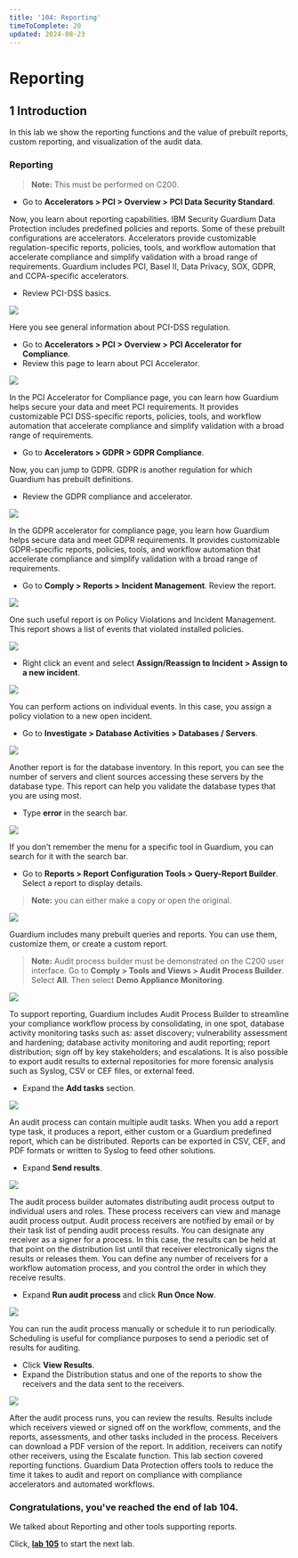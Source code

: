 ```yaml
---
title: '104: Reporting'
timeToComplete: 20
updated: 2024-08-23
---
```

# Reporting

## 1 Introduction
In this lab we show the reporting functions and the value of prebuilt reports, custom reporting, and visualization of the audit data.

### Reporting

> **Note:** This must be performed on C200.
- Go to **Accelerators > PCI > Overview > PCI Data Security Standard**.


Now, you learn about reporting capabilities. IBM Security Guardium Data Protection
includes predefined policies and reports. Some of these prebuilt configurations are
accelerators. Accelerators provide customizable regulation-specific reports, policies, tools,
and workflow automation that accelerate compliance and simplify validation with a broad
range of requirements. Guardium includes PCI, Basel II, Data Privacy, SOX, GDPR, and
CCPA-specific accelerators.

- Review PCI-DSS basics.

![](./images/104/image-001.webp)

Here you see general information about PCI-DSS regulation.


- Go to **Accelerators > PCI > Overview > PCI Accelerator for Compliance**.
- Review this page to learn about PCI Accelerator.

![](./images/104/image-002.webp)

In the PCI Accelerator for Compliance page, you can learn how Guardium helps secure
your data and meet PCI requirements.
It provides customizable PCI DSS-specific reports, policies, tools, and workflow
automation that accelerate compliance and simplify validation with a broad range of
requirements.

- Go to **Accelerators > GDPR > GDPR Compliance**.


Now, you can jump to GDPR. GDPR is another regulation for which Guardium has prebuilt
definitions.


- Review the GDPR compliance and accelerator.

![](./images/104/image-003.webp)

In the GDPR accelerator for compliance page, you learn how Guardium helps secure data
and meet GDPR requirements.
It provides customizable GDPR-specific reports, policies, tools, and workflow automation
that accelerate compliance and simplify validation with a broad range of requirements.


- Go to **Comply > Reports > Incident Management**. Review the report.

![](./images/104/image-004.webp)

One such useful report is on Policy Violations and Incident Management. This report shows
a list of events that violated installed policies.

![](./images/104/image-005.webp)

- Right click an event and select **Assign/Reassign to Incident > Assign to a new incident**.

![](./images/104/image-006.webp)


You can perform actions on individual events. In this case, you assign a policy violation to
a new open incident.


- Go to **Investigate > Database Activities > Databases / Servers**.

![](./images/104/image-007.webp)

Another report is for the database inventory. In this report, you can see the number of
servers and client sources accessing these servers by the database type. This report can
help you validate the database types that you are using most.

- Type **error** in the search bar.

![](./images/104/image-008.webp)

If you don’t remember the menu for a specific tool in Guardium, you can search for it with
the search bar.


- Go to **Reports > Report Configuration Tools > Query-Report Builder**. Select a report to display details. 
> **Note:** you can either make a copy or open the original.

![](./images/104/image-009.webp)

Guardium includes many prebuilt queries and reports. You can use them, customize them,
or create a custom report.


> **Note:** Audit process builder must be demonstrated on the C200 user interface. Go to **Comply > Tools and Views > Audit Process Builder**. Select **All**. Then select **Demo Appliance Monitoring**.

![](./images/104/image-010.webp)

To support reporting, Guardium includes Audit Process Builder to streamline your
compliance workflow process by consolidating, in one spot, database activity monitoring
tasks such as: asset discovery; vulnerability assessment and hardening; database activity
monitoring and audit reporting; report distribution; sign off by key stakeholders; and
escalations.
It is also possible to export audit results to external repositories for more forensic analysis
such as Syslog, CSV or CEF files, or external feed.


- Expand the **Add tasks** section.

![](./images/104/image-011.webp)

An audit process can contain multiple audit tasks. When you add a report type task, it
produces a report, either custom or a Guardium predefined report, which can be
distributed. Reports can be exported in CSV, CEF, and PDF formats or written to Syslog
to feed other solutions.

- Expand **Send results**.

![](./images/104/image-012.webp)

The audit process builder automates distributing audit process output to individual users
and roles. These process receivers can view and manage audit process output.
Audit process receivers are notified by email or by their task list of pending audit process
results. You can designate any receiver as a signer for a process. In this case, the results
can be held at that point on the distribution list until that receiver electronically signs the
results or releases them.
You can define any number of receivers for a workflow automation process, and you
control the order in which they receive results.


- Expand **Run audit process** and click **Run Once Now**.

![](./images/104/image-013.webp)

You can run the audit process manually or schedule it to run periodically. Scheduling is
useful for compliance purposes to send a periodic set of results for auditing.


- Click **View Results**.
- Expand the Distribution status and one of the reports to show the receivers and the data sent to the receivers.

![](./images/104/image-014.webp)

After the audit process runs, you can review the results. Results include which receivers
viewed or signed off on the workflow, comments, and the reports, assessments, and other
tasks included in the process. Receivers can download a PDF version of the report. In
addition, receivers can notify other receivers, using the Escalate function.
This lab section covered reporting functions. Guardium Data Protection offers tools to
reduce the time it takes to audit and report on compliance with compliance accelerators
and automated workflows.

### Congratulations, you've reached the end of lab 104.
We talked about Reporting and other tools supporting reports.

Click, **[lab 105](/guardium/datasecurity/105)** to start the next lab.

